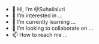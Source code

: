 - 👋 Hi, I’m @Suhailaluri
- 👀 I’m interested in ...
- 🌱 I’m currently learning ...
- 💞️ I’m looking to collaborate on ...
- 📫 How to reach me ...

<!---
Suhailaluri/Suhailaluri is a ✨ special ✨ repository because its `README.md` (this file) appears on your GitHub profile.
You can click the Preview link to take a look at your changes.
--->
